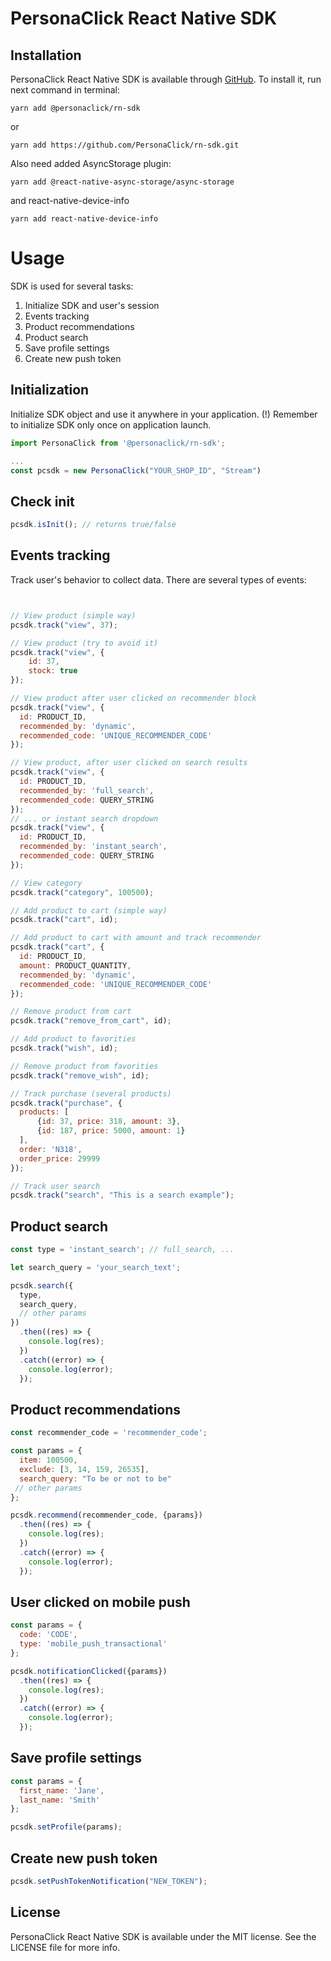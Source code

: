 # PersonaClick React Native SDK


## Installation

PersonaClick React Native SDK is available through [GitHub](https://github.com/PersonaClick/rn-sdk/). To install it, run next command in terminal:

```
yarn add @personaclick/rn-sdk
```
or 

```
yarn add https://github.com/PersonaClick/rn-sdk.git
```

Also need added AsyncStorage plugin:
```
yarn add @react-native-async-storage/async-storage
```
and react-native-device-info
```
yarn add react-native-device-info
```
# Usage

SDK is used for several tasks:

1. Initialize SDK and user's session
2. Events tracking
3. Product recommendations
4. Product search
5. Save profile settings
6. Create new push token
## Initialization

Initialize SDK object and use it anywhere in your application. (!) Remember to initialize SDK only once on application launch.

```js
import PersonaClick from '@personaclick/rn-sdk';

...
const pcsdk = new PersonaClick("YOUR_SHOP_ID", "Stream")
```

## Check init

```js
pcsdk.isInit(); // returns true/false
```

## Events tracking

Track user's behavior to collect data. There are several types of events:

```js


// View product (simple way)
pcsdk.track("view", 37);

// View product (try to avoid it)
pcsdk.track("view", {
    id: 37,
    stock: true
});

// View product after user clicked on recommender block
pcsdk.track("view", {
  id: PRODUCT_ID,
  recommended_by: 'dynamic',
  recommended_code: 'UNIQUE_RECOMMENDER_CODE'
});

// View product, after user clicked on search results
pcsdk.track("view", {
  id: PRODUCT_ID,
  recommended_by: 'full_search',
  recommended_code: QUERY_STRING
});
// ... or instant search dropdown
pcsdk.track("view", {
  id: PRODUCT_ID,
  recommended_by: 'instant_search',
  recommended_code: QUERY_STRING
});

// View category
pcsdk.track("category", 100500);

// Add product to cart (simple way)
pcsdk.track("cart", id);

// Add product to cart with amount and track recommender
pcsdk.track("cart", {
  id: PRODUCT_ID,
  amount: PRODUCT_QUANTITY,
  recommended_by: 'dynamic',
  recommended_code: 'UNIQUE_RECOMMENDER_CODE'
});

// Remove product from cart
pcsdk.track("remove_from_cart", id);

// Add product to favorities
pcsdk.track("wish", id);

// Remove product from favorities
pcsdk.track("remove_wish", id);

// Track purchase (several products)
pcsdk.track("purchase", {
  products: [
      {id: 37, price: 318, amount: 3},
      {id: 187, price: 5000, amount: 1}
  ],
  order: 'N318',
  order_price: 29999
});

// Track user search
pcsdk.track("search", "This is a search example");
```

## Product search

```js
const type = 'instant_search'; // full_search, ...

let search_query = 'your_search_text';

pcsdk.search({
  type,
  search_query,
  // other params
}) 
  .then((res) => {
    console.log(res);
  })
  .catch((error) => {
    console.log(error);
  });
```

## Product recommendations

```js
const recommender_code = 'recommender_code'; 

const params = {
  item: 100500,
  exclude: [3, 14, 159, 26535],
  search_query: "To be or not to be"
 // other params
};

pcsdk.recommend(recommender_code, {params}) 
  .then((res) => {
    console.log(res);
  })
  .catch((error) => {
    console.log(error);
  });
```

## User clicked on mobile push

```js
const params = {
  code: 'CODE',
  type: 'mobile_push_transactional'
};

pcsdk.notificationClicked({params}) 
  .then((res) => {
    console.log(res);
  })
  .catch((error) => {
    console.log(error);
  });
```

## Save profile settings

```js
const params = {
  first_name: 'Jane',
  last_name: 'Smith'
};

pcsdk.setProfile(params);
```

## Create new push token

```js
pcsdk.setPushTokenNotification("NEW_TOKEN");
```

## License

PersonaClick React Native SDK is available under the MIT license. See the LICENSE file for more info.
